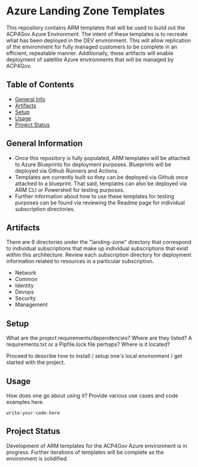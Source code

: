 # Azure Landing Zone Templates

This repository contains ARM templates that will be used to build out the ACP4Gov Azure Environment. 
The intent of these templates is to recreate what has been deployed in the DEV environment. This will allow replication of the environment for fully managed 
customers to be complete in an efficient, repeatable manner. Additionally, these artifacts will enable deployment of satellite Azure environments that will 
be managed by ACP4Gov.

## Table of Contents
* [General Info](#google.com)
* [Artifacts](#artifacts)
* [Setup](#setup)
* [Usage](#usage)
* [Project Status](#project-status)

## General Information
- Once this repository is fully populated, ARM templates will be attached to Azure Blueprints for deployment purposes. Blueprints will be deployed via Github Runners and Actions.
- Templates are currently built so they can be deployed via Github once attached to a blueprint. That said, templates can also be deployed via ARM CLI or Powershell for testing purposes. 
- Further information about how to use these templates for testing purposes can be found via reviewing the Readme page for individual subscription directories.

## Artifacts
There are 6 directories under the "landing-zone" directory that correspond to individual subscriptions that make up individual subscriptions that exist within this architecture.
Review each subscription directory for deployment information related to resources in a particular subscription.
- Network
- Common
- Identity
- Devops
- Security
- Management

## Setup
What are the project requirements/dependencies? Where are they listed? A requirements.txt or a Pipfile.lock file perhaps? Where is it located?

Proceed to describe how to install / setup one's local environment / get started with the project.


## Usage
How does one go about using it?
Provide various use cases and code examples here.

`write-your-code-here`


## Project Status
Development of ARM templates for the ACP4Gov Azure environment is in progress. Further iterations of templates will be complete as the environment is solidified. 
